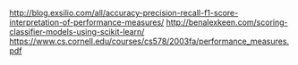 http://blog.exsilio.com/all/accuracy-precision-recall-f1-score-interpretation-of-performance-measures/
http://benalexkeen.com/scoring-classifier-models-using-scikit-learn/
https://www.cs.cornell.edu/courses/cs578/2003fa/performance_measures.pdf